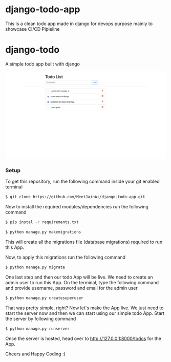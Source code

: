 # django-todo-app
This is a clean todo app made in django for devops purpose mainly to showcase CI/CD Pipleline

# django-todo
A simple todo app built with django

![todo App](https://github.com/MeetJainAi/django-todo-app/blob/main/staticfiles/todoApp.png)
### Setup
To get this repository, run the following command inside your git enabled terminal
```bash
$ git clone https://github.com/MeetJainAi/django-todo-app.git
```

Now to install the required modules/dependencies run the following command 

```bash
$ pip instal -r requirements.txt
```

```bash
$ python manage.py makemigrations
```

This will create all the migrations file (database migrations) required to run this App.

Now, to apply this migrations run the following command
```bash
$ python manage.py migrate
```

One last step and then our todo App will be live. We need to create an admin user to run this App. On the terminal, type the following command and provide username, password and email for the admin user
```bash
$ python manage.py createsuperuser
```

That was pretty simple, right? Now let's make the App live. We just need to start the server now and then we can start using our simple todo App. Start the server by following command

```bash
$ python manage.py runserver
```

Once the server is hosted, head over to http://127.0.0.1:8000/todos for the App.

Cheers and Happy Coding :)
